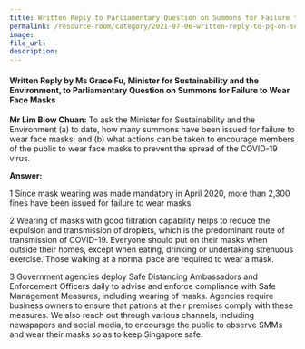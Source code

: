 ```yaml
---  
title: Written Reply to Parliamentary Question on Summons for Failure to Wear Face Masks by Ms Grace Fu, Minister for Sustainability and the Environment
permalink: /resource-room/category/2021-07-06-written-reply-to-pq-on-summons-for-failure-to-wear-face-masks/
image:  
file_url:  
description:  
---  
```


#### Written Reply by Ms Grace Fu, Minister for Sustainability and the Environment, to Parliamentary Question on Summons for Failure to Wear Face Masks 

**Mr Lim Biow Chuan:** To ask the Minister for Sustainability and the Environment (a) to date, how many summons have been issued for failure to wear face masks; and (b) what actions can be taken to encourage members of the public to wear face masks to prevent the spread of the COVID-19 virus.

**Answer:**

1 Since mask wearing was made mandatory in April 2020, more than 2,300 fines have been issued for failure to wear masks.

2 Wearing of masks with good filtration capability helps to reduce the expulsion and transmission of droplets, which is the predominant route of transmission of COVID-19.  Everyone should put on their masks when outside their homes, except when eating, drinking or undertaking strenuous exercise.  Those walking at a normal pace are required to wear a mask.  

3 Government agencies deploy Safe Distancing Ambassadors and Enforcement Officers daily to advise and enforce compliance with Safe Management Measures, including wearing of masks.  Agencies require business owners to ensure that patrons at their premises comply with these measures.  We also reach out through various channels, including newspapers and social media, to encourage the public to observe SMMs and wear their masks so as to keep Singapore safe. 
